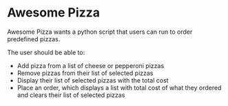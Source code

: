 # Awesome Pizza

Awesome Pizza wants a python script that users can run to order predefined pizzas.

The user should be able to:

* Add pizza from a list of cheese or pepperoni pizzas
* Remove pizzas from their list of selected pizzas
* Display their list of selected pizzas with the total cost
* Place an order, which displays a list with total cost of what they ordered and clears their list of selected pizzas
